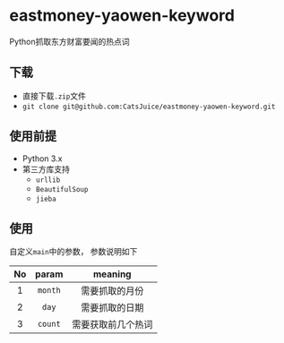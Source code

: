 # eastmoney-yaowen-keyword
Python抓取东方财富要闻的热点词

## **下载**
- 直接下载`.zip`文件
- `git clone git@github.com:CatsJuice/eastmoney-yaowen-keyword.git`

## **使用前提**
- Python 3.x
- 第三方库支持
    - `urllib`
    - `BeautifulSoup`
    - `jieba`

## **使用**
自定义`main`中的参数， 参数说明如下

No | param | meaning
:--:|:--:|:--:
1 | `month` | 需要抓取的月份
2 | `day` |  需要抓取的日期
3 | `count` | 需要获取前几个热词